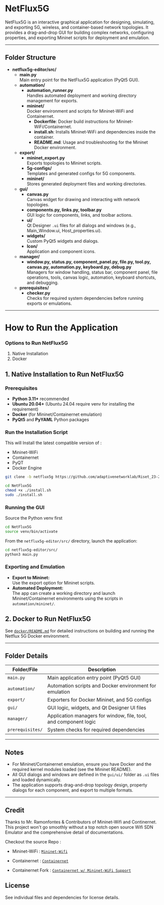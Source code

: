 # NetFlux5G

NetFlux5G is an interactive graphical application for designing, simulating, and exporting 5G, wireless, and container-based network topologies. It provides a drag-and-drop GUI for building complex networks, configuring properties, and exporting Mininet scripts for deployment and emulation.

---

## Folder Structure

- **netflux5g-editor/src/**
  - **main.py**  
    Main entry point for the NetFlux5G application (PyQt5 GUI).
  - **automation/**
    - **automation_runner.py**  
      Handles automated deployment and working directory management for exports.
    - **mininet/**  
      Docker environment and scripts for Mininet-WiFi and Containernet.
      - **Dockerfile**: Docker build instructions for Mininet-WiFi/Containernet.
      - **install.sh**: Installs Mininet-WiFi and dependencies inside the container.
      - **README.md**: Usage and troubleshooting for the Mininet Docker environment.
  - **export/**
    - **mininet_export.py**  
      Exports topologies to Mininet scripts.
    - **5g-configs/**  
      Templates and generated configs for 5G components.
    - **mininet/**  
      Stores generated deployment files and working directories.
  - **gui/**
    - **canvas.py**  
      Canvas widget for drawing and interacting with network topologies.
    - **components.py, links.py, toolbar.py**  
      GUI logic for components, links, and toolbar actions.
    - **ui/**  
      Qt Designer `.ui` files for all dialogs and windows (e.g., Main_Window.ui, Host_properties.ui).
    - **widgets/**  
      Custom PyQt5 widgets and dialogs.
    - **Icon/**  
      Application and component icons.
  - **manager/**
    - **window.py, status.py, component_panel.py, file.py, tool.py, canvas.py, automation.py, keyboard.py, debug.py**  
      Managers for window handling, status bar, component panel, file operations, tools, canvas logic, automation, keyboard shortcuts, and debugging.
  - **prerequisites/**
    - **checker.py**  
      Checks for required system dependencies before running exports or emulations.

---

# How to Run the Application

### Options to Run NetFlux5G

1. Native Installation
2. Docker

## 1. Native Installation to Run NetFlux5G

### Prerequisites

- **Python 3.11+** recommended
- **Ubuntu 20.04+** (Ubuntu 24.04 require venv for installing the requirement)
- **Docker** (for Mininet/Containernet emulation)
- **PyQt5** and **PyYAML** Python packages

### Run the Installation Script

This will Install the latest compatible version of :
- Mininet-WiFi
- Containernet
- PyQT
- Docker Engine 

```sh
git clone -b netflux5g https://github.com/adaptivenetworklab/Riset_23-24_SDN.git NetFlux5G
```

```sh
cd NetFlux5G
chmod +x ./install.sh
sudo ./install.sh
```

### Running the GUI

Source the Python venv first

```sh
cd NetFlux5G
source venv/bin/activate
```

From the `netflux5g-editor/src/` directory, launch the application:
```sh
cd netflux5g-editor/src/
python3 main.py
```

### Exporting and Emulation

- **Export to Mininet:**  
  Use the export option for Mininet scripts.
- **Automated Deployment:**  
  The app can create a working directory and launch Mininet/Containernet environments using the scripts in `automation/mininet/`.

## 2. Docker to Run NetFlux5G

See [`docker/README.md`](docker/README.md) for detailed instructions on building and running the Netflux 5G Docker environment.

---

## Folder Details

| Folder/File                | Description                                                                 |
|----------------------------|-----------------------------------------------------------------------------|
| `main.py`                  | Main application entry point (PyQt5 GUI)                                    |
| `automation/`              | Automation scripts and Docker environment for emulation                     |
| `export/`                  | Exporters for Docker Mininet, and 5G configs                       |
| `gui/`                     | GUI logic, widgets, and Qt Designer UI files                                |
| `manager/`                 | Application managers for window, file, tool, and component logic            |
| `prerequisites/`           | System checks for required dependencies                                     |

---

## Notes

- For Mininet/Containernet emulation, ensure you have Docker and the required kernel modules loaded (see the Mininet README).
- All GUI dialogs and windows are defined in the `gui/ui/` folder as `.ui` files and loaded dynamically.
- The application supports drag-and-drop topology design, property dialogs for each component, and export to multiple formats.

---

## Credit

Thanks to Mr. Ramonfontes & Contributors of Mininet-Wifi and Continernet. This project won't go smoothly without a top notch open source Wifi SDN Emulator and the comprehensive detail of documentations.

Checkout the source Repo :

- Mininet-WiFi : [`Mininet-Wifi`](https://github.com/intrig-unicamp/mininet-wifi)

- Containernet : [`Containernet`](https://github.com/containernet/containernet)

- Containernet Fork : [`Containernet w/ Mininet-WiFi Support`](https://github.com/ramonfontes/containernet)

## License

See individual files and dependencies for license details.
